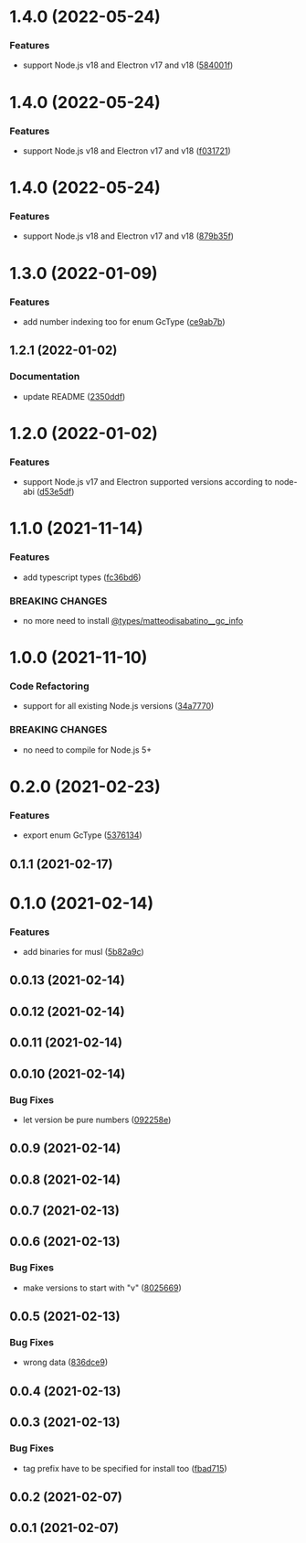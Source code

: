 

# 1.4.0 (2022-05-24)


### Features

* support Node.js v18 and Electron v17 and v18 ([584001f](https://github.com/matteodisabatino/gc_info/commit/584001f94b046487536dc15c96d26acbbc3aa069))

# 1.4.0 (2022-05-24)


### Features

* support Node.js v18 and Electron v17 and v18 ([f031721](https://github.com/matteodisabatino/gc_info/commit/f0317216ed4c48e783786705c20a124b7e69b7c4))

# 1.4.0 (2022-05-24)


### Features

* support Node.js v18 and Electron v17 and v18 ([879b35f](https://github.com/matteodisabatino/gc_info/commit/879b35f27e24e8ed4072897d96c3cb13bbee1031))

# 1.3.0 (2022-01-09)


### Features

* add number indexing too for enum GcType ([ce9ab7b](https://github.com/matteodisabatino/gc_info/commit/ce9ab7b36c1fc4bc039f365bb2b8ee614e5fe84f))

## 1.2.1 (2022-01-02)


### Documentation

* update README ([2350ddf](https://github.com/matteodisabatino/gc_info/commit/2350ddfe37e5649761b0ff44eb1f04c951a3c817))

# 1.2.0 (2022-01-02)


### Features

* support Node.js v17 and Electron supported versions according to node-abi ([d53e5df](https://github.com/matteodisabatino/gc_info/commit/d53e5df149bcee042f65b0a0b038c6dcbaa02107))

# 1.1.0 (2021-11-14)


### Features

* add typescript types ([fc36bd6](https://github.com/matteodisabatino/gc_info/commit/fc36bd6b3622ce61781110cb06d8b643f1f557a8))

### BREAKING CHANGES

* no more need to install [@types/matteodisabatino__gc_info](https://www.npmjs.com/package/@types/matteodisabatino__gc_info)

# 1.0.0 (2021-11-10)


### Code Refactoring

* support for all existing Node.js versions ([34a7770](https://github.com/matteodisabatino/gc_info/commit/34a7770bacd61f52f223faa4b98b76c502424813))


### BREAKING CHANGES

* no need to compile for Node.js 5+

# 0.2.0 (2021-02-23)


### Features

* export enum GcType ([5376134](https://github.com/matteodisabatino/gc_info/commit/5376134358dd8e600beaa69d666cba43cc412943))

## 0.1.1 (2021-02-17)

# 0.1.0 (2021-02-14)


### Features

* add binaries for musl ([5b82a9c](https://github.com/matteodisabatino/gc_info/commit/5b82a9c162c9f8c1d885590d904d3e61f3c6282e))

## 0.0.13 (2021-02-14)

## 0.0.12 (2021-02-14)

## 0.0.11 (2021-02-14)

## 0.0.10 (2021-02-14)


### Bug Fixes

* let version be pure numbers ([092258e](https://github.com/matteodisabatino/gc_info/commit/092258e07b90bca95a7214c88f43090c8e6e7824))

## 0.0.9 (2021-02-14)

## 0.0.8 (2021-02-14)

## 0.0.7 (2021-02-13)

## 0.0.6 (2021-02-13)


### Bug Fixes

* make versions to start with "v" ([8025669](https://github.com/matteodisabatino/gc_info/commit/8025669ba361634f9e5c337691ed77f2b161468c))

## 0.0.5 (2021-02-13)


### Bug Fixes

* wrong data ([836dce9](https://github.com/matteodisabatino/gc_info/commit/836dce9da4e3d55bb62f66545c8231f71ea6e045))

## 0.0.4 (2021-02-13)

## 0.0.3 (2021-02-13)

### Bug Fixes

* tag prefix have to be specified for install too ([fbad715](https://github.com/matteodisabatino/gc_info/commit/fbad71527ea6a7e3b5ccf01828b9f094226a8bc1))

## 0.0.2 (2021-02-07)

## 0.0.1 (2021-02-07)